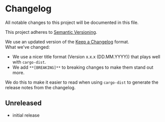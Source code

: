 # Changelog

All notable changes to this project will be documented in this file.

This project adheres to [Semantic Versioning](https://semver.org/spec/v2.0.0.html).

We use an updated version of the [Keep a Changelog](https://keepachangelog.com/en/1.1.0/) format.
<br>
What we've changed:
- We use a nicer title format (Version x.x.x (DD.MM.YYYY)) that plays well with `cargo-dist`.
- We add `**[BREAKING]**` to breaking changes to make them stand out more.
  <br>

We do this to make it easier to read when using `cargo-dist` to generate the release notes from the changelog.

## Unreleased

- initial release